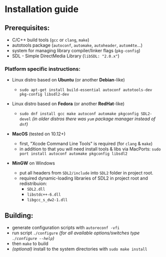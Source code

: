 # Installation guide

## Prerequisites:
- C/C++ build tools (`gcc` or `clang`, `make`)
- autotools package (`autoconf`, `automake`, `autoheader`, `autom4te`...)
- system for managing library compiler/linker flags (`pkg-config`)
- SDL - Simple DirectMedia Library (`libSDL: "2.0.x"`)

### Platform specific instructions:
- Linux distro based on **Ubuntu** (or another **Debian**-like)
  - `sudo apt-get install build-essential autoconf autotools-dev pkg-config libsdl2-dev`

- Linux distro based on **Fedora** (or another **RedHat**-like)
  - `sudo dnf install gcc make autoconf automake pkgconfig SDL2-devel`
    _(in older distros there was `yum` package manager instead of `dnf`)_

- **MacOS** (tested on 10.12+)
  - first, "Xcode Command Line Tools" is required (for `clang` & `make`)
  - in addition to that you will need install tools & libs via MacPorts:
    `sudo port install autoconf automake pkgconfig libsdl2`

- **MinGW** on Windows
  - put all headers from `SDL2/include` into `SDL2` folder in project root.
  - required dynamic-loading libraries of SDL2 in project root and redistribuion:
    * `SDL2.dll`
    * `libstdc++-6.dll`
    * `libgcc_s_dw2-1.dll`

## Building:
- generate configuration scripts with `autoreconf -vfi`
- run script `./configure`
  _(for all available options/switches type `./configure --help`)_
- then `make` to build
- _(optional)_ install to the system directories with `sudo make install`
